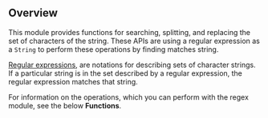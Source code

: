 ## Overview

This module provides functions for searching, splitting, and replacing the set of characters of the string. These APIs are using a 
regular expression as a `String` to perform these operations by finding matches string.

[Regular expressions](https://en.wikipedia.org/wiki/Regular_expression), are notations for describing sets of 
character strings. If a particular string is in the set described by a regular expression, the regular expression matches that string.

For information on the operations, which you can perform with the regex module, see the below **Functions**.

